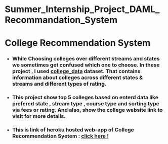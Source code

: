 # Summer_Internship_Project_DAML_Recommandation_System

# College Recommendation System

*   ### While Choosing colleges over different streams and states we sometimes get confused which one to choose. In these project , I used [college_data](https://www.kaggle.com/datasets/soumyadipghorai/top-indian-colleges) dataset. That contains information about colleges across different states & streams and different types of rating. 

*   ### This project show top 5 colleges based on enterd data like prefered state , stream type , course type and sorting type via fees or rating. And also, show the college website link to visit for more details.

*   ### This is link of heroku hosted web-app of College Recommendation Syetem : [click here !](https://college-recommendation-system1.herokuapp.com/ )
